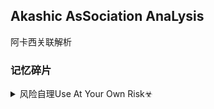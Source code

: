 ## Akashic AsSociation AnaLysis
阿卡西关联解析

### 记忆碎片

<details><summary>风险自理Use At Your Own Risk☣</summary>

### Akasha ASSociation Augmented ANALysis
>（笑）痛苦女王扩张后庭消退

高晓s：德国，灌输，我们m族最苦难

数字货币Stone

20世纪的人，用19世纪的方式，管理21世纪的人？

</details>
